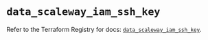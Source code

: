 # `data_scaleway_iam_ssh_key`

Refer to the Terraform Registry for docs: [`data_scaleway_iam_ssh_key`](https://registry.terraform.io/providers/scaleway/scaleway/2.57.0/docs/data-sources/iam_ssh_key).
